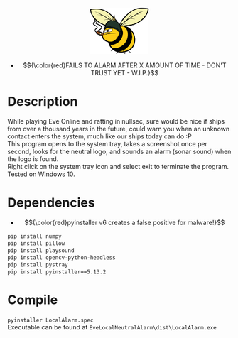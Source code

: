 <p align="center"><img src="Images/GoonLogo.png" width="26%" height="26%"></p>

- $${\color{red}FAILS TO ALARM AFTER X AMOUNT OF TIME - DON'T TRUST YET - W.I.P.}$$

# Description
While playing Eve Online and ratting in nullsec, sure would be nice if ships from over a thousand years in the future, could warn you when an unknown contact enters the system, much like our ships today can do :P  
This program opens to the system tray, takes a screenshot once per second, looks for the neutral logo, and sounds an alarm (sonar sound) when the logo is found.  
Right click on the system tray icon and select exit to terminate the program.  
Tested on Windows 10.

# Dependencies
- $${\color{red}pyinstaller v6 creates a false positive for malware!}$$
```pip install pyautogui
pip install numpy
pip install pillow
pip install playsound
pip install opencv-python-headless
pip install pystray
pip install pyinstaller==5.13.2
```

# Compile
`pyinstaller LocalAlarm.spec`  
Executable can be found at `EveLocalNeutralAlarm\dist\LocalAlarm.exe`